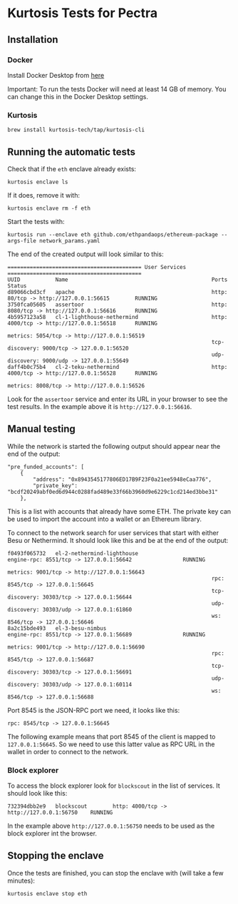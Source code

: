 # Kurtosis Tests for Pectra

## Installation

### Docker
Install Docker Desktop from [here](https://www.docker.com/products/docker-desktop)

Important: To run the tests Docker will need at least 14 GB of memory. You can change this in the Docker Desktop settings.

### Kurtosis
```
brew install kurtosis-tech/tap/kurtosis-cli
```

## Running the automatic tests
Check that if the `eth` enclave already exists:
```
kurtosis enclave ls
```

If it does, remove it with:
```
kurtosis enclave rm -f eth
```

Start the tests with:
```
kurtosis run --enclave eth github.com/ethpandaops/ethereum-package --args-file network_params.yaml
```

The end of the created output will look similar to this:
```
========================================== User Services ==========================================
UUID           Name                                             Ports                                         Status
d89066cbd3cf   apache                                           http: 80/tcp -> http://127.0.0.1:56615        RUNNING
3750fca05605   assertoor                                        http: 8080/tcp -> http://127.0.0.1:56616      RUNNING
4b5957123a58   cl-1-lighthouse-nethermind                       http: 4000/tcp -> http://127.0.0.1:56518      RUNNING
                                                                metrics: 5054/tcp -> http://127.0.0.1:56519   
                                                                tcp-discovery: 9000/tcp -> 127.0.0.1:56520    
                                                                udp-discovery: 9000/udp -> 127.0.0.1:55649    
daff4b0c75b4   cl-2-teku-nethermind                             http: 4000/tcp -> http://127.0.0.1:56528      RUNNING
                                                                metrics: 8008/tcp -> http://127.0.0.1:56526   
```

Look for the `assertoor` service and enter its URL in your browser to see the test results. In the example above it is `http://127.0.0.1:56616`.

## Manual testing

While the network is started the following output should appear near the end of the output:
```
"pre_funded_accounts": [
    {
        "address": "0x8943545177806ED17B9F23F0a21ee5948eCaa776",
        "private_key": "bcdf20249abf0ed6d944c0288fad489e33f66b3960d9e6229c1cd214ed3bbe31"
    },

```

This is a list with accounts that already have some ETH. The private key can be used to import the account into a wallet or an Ethereum library.

To connect to the network search for user services that start with either Besu or Nethermind. It should look like this and be at the end of the output:
```
f0493f065732   el-2-nethermind-lighthouse                       engine-rpc: 8551/tcp -> 127.0.0.1:56642                RUNNING
                                                                metrics: 9001/tcp -> http://127.0.0.1:56643            
                                                                rpc: 8545/tcp -> 127.0.0.1:56645                       
                                                                tcp-discovery: 30303/tcp -> 127.0.0.1:56644            
                                                                udp-discovery: 30303/udp -> 127.0.0.1:61860            
                                                                ws: 8546/tcp -> 127.0.0.1:56646                        
8a2c15bde493   el-3-besu-nimbus                                 engine-rpc: 8551/tcp -> 127.0.0.1:56689                RUNNING
                                                                metrics: 9001/tcp -> http://127.0.0.1:56690            
                                                                rpc: 8545/tcp -> 127.0.0.1:56687                       
                                                                tcp-discovery: 30303/tcp -> 127.0.0.1:56691            
                                                                udp-discovery: 30303/udp -> 127.0.0.1:60114            
                                                                ws: 8546/tcp -> 127.0.0.1:56688                        

```
Port 8545 is the JSON-RPC port we need, it looks like this:
```
rpc: 8545/tcp -> 127.0.0.1:56645
```
The following example means that port 8545 of the client is mapped to `127.0.0.1:56645`. So we need to use this latter value as RPC URL in the wallet in order to connect to the network.

### Block explorer
To access the block explorer look for `blockscout` in the list of services. It should look like this:
```
732394dbb2e9   blockscout        http: 4000/tcp -> http://127.0.0.1:56750    RUNNING
```
In the example above `http://127.0.0.1:56750` needs to be used as the block explorer int the browser.

## Stopping the enclave

Once the tests are finished, you can stop the enclave with (will take a few minutes):
```
kurtosis enclave stop eth
```
